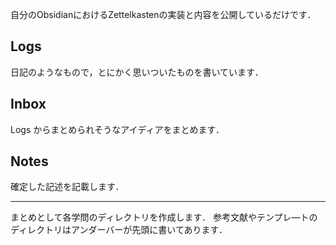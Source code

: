 自分のObsidianにおけるZettelkastenの実装と内容を公開しているだけです．

## Logs
日記のようなもので，とにかく思いついたものを書いています．
## Inbox
Logs からまとめられそうなアイディアをまとめます．
## Notes
確定した記述を記載します．

---
まとめとして各学問のディレクトリを作成します．
参考文献やテンプレ―トのディレクトリはアンダーバーが先頭に書いてあります．